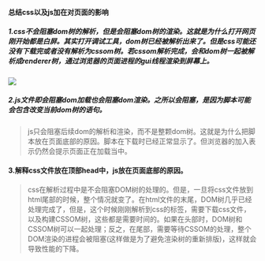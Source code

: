 #### 总结css以及js加在对页面的影响

##### 1.css不会阻塞dom树的解析，但是会阻塞dom树的渲染。这就是为什么打开网页刚开始都是白屏。其实打开调试工具，dom树已经被解析出来了。但是css可能还没有下载完或者没有解析为cssom树。若cssom解析完成，会和dom树一起被解析成renderer树，通过浏览器的页面进程的gui线程渲染到屏幕上。


![](https://sfault-image.b0.upaiyun.com/137/309/1373095523-5a658fc12f1fd_articlex)

##### 2.js文件即会阻塞dom加载也会阻塞dom渲染。之所以会阻塞，是因为脚本可能会包含改变当前dom树的语句。

> js只会阻塞后续dom的解析和渲染，而不是整颗dom树。这就是为什么把脚本放在页面底部的原因。脚本在下载时已经正常显示了。但浏览器的加入表示仍然会提示页面正在加载当中。


#### 3.解释css文件放在顶部head中，js放在页面底部的原因。
> css在解析过程中是不会阻塞DOM树的处理的。但是，一旦将css文件放到html尾部的时候，整个情况就变了。在html文件的末尾，DOM树几乎已经处理完成了，但是，这个时候刚刚解析到css的标签，需要下载css文件，以及构建CSSOM树，这些都是需要时间的。如果在头部时，DOM树和CSSOM树可以一起处理；反之，在尾部，需要等待CSSOM的处理，整个DOM渲染的进程会被阻塞(这样做是为了避免渲染树的重新排版)，这样就会导致性能的下降。
